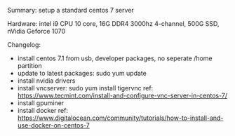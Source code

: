 Summary: setup a standard centos 7 server

Hardware: intel i9 CPU 10 core, 16G DDR4 3000hz 4-channel, 500G SSD, nVidia Geforce 1070

Changelog:
 - install centos 7.1 from usb, developer packages, no seperate /home partition
 - update to latest packages: sudo yum update
 - install nvidia drivers
 - install vncserver: sudo yum install tigervnc
    ref: https://www.tecmint.com/install-and-configure-vnc-server-in-centos-7/
 - install gpuminer
 - install docker 
    ref: https://www.digitalocean.com/community/tutorials/how-to-install-and-use-docker-on-centos-7
    
